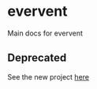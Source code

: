# evervent

Main docs for evervent

## Deprecated

See the new project [here](https://github.com/LinwoodCloud/butterfly)
